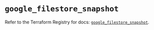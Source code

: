 # `google_filestore_snapshot`

Refer to the Terraform Registry for docs: [`google_filestore_snapshot`](https://registry.terraform.io/providers/hashicorp/google-beta/6.11.1/docs/resources/google_filestore_snapshot).
